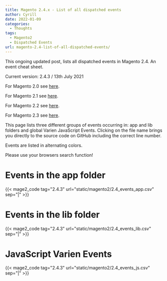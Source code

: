 ```yaml
---
title: Magento 2.4.x - List of all dispatched events
author: Cyrill
date: 2022-01-09
categories:
  - Thoughts
tags:
  - Magento2
  - Dispatched Events
url: magento-2.4-list-of-all-dispatched-events/
---
```


This ongoing updated post, lists all dispatched events in Magento 2.4. An event cheat sheet.

Current version: 2.4.3 / 13th July 2021

<!--more-->

For Magento 2.0 see [here](magento2-list-of-all-dispatched-events/).

For Magento 2.1 see [here](magento-2.1-list-of-all-dispatched-events/).

For Magento 2.2 see [here](magento-2.2-list-of-all-dispatched-events/).

For Magento 2.3 see [here](magento-2.3-list-of-all-dispatched-events/).

This page lists three different groups of events occurring in: app and lib folders
and global Varien JavaScript Events. Clicking on the file name brings you directly
to the source code on GitHub including the correct line number.

Events are listed in alternating colors.

Please use your browsers search function!

# Events in the app folder

{{< mage2_code tag="2.4.3" url="static/magento2/2.4_events_app.csv" sep="|" >}}

# Events in the lib folder

{{< mage2_code tag="2.4.3" url="static/magento2/2.4_events_lib.csv" sep="|" >}}

# JavaScript Varien Events

{{< mage2_code tag="2.4.3" url="static/magento2/2.4_events_js.csv" sep="|" >}}

